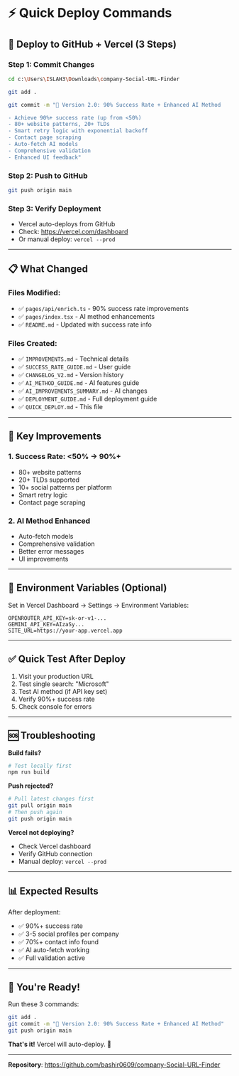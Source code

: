 # ⚡ Quick Deploy Commands

## 🚀 Deploy to GitHub + Vercel (3 Steps)

### Step 1: Commit Changes
```bash
cd c:\Users\ISLAH3\Downloads\company-Social-URL-Finder

git add .

git commit -m "🚀 Version 2.0: 90% Success Rate + Enhanced AI Method

- Achieve 90%+ success rate (up from <50%)
- 80+ website patterns, 20+ TLDs
- Smart retry logic with exponential backoff
- Contact page scraping
- Auto-fetch AI models
- Comprehensive validation
- Enhanced UI feedback"
```

### Step 2: Push to GitHub
```bash
git push origin main
```

### Step 3: Verify Deployment
- Vercel auto-deploys from GitHub
- Check: https://vercel.com/dashboard
- Or manual deploy: `vercel --prod`

---

## 📋 What Changed

### Files Modified:
- ✅ `pages/api/enrich.ts` - 90% success rate improvements
- ✅ `pages/index.tsx` - AI method enhancements
- ✅ `README.md` - Updated with success rate info

### Files Created:
- ✅ `IMPROVEMENTS.md` - Technical details
- ✅ `SUCCESS_RATE_GUIDE.md` - User guide
- ✅ `CHANGELOG_V2.md` - Version history
- ✅ `AI_METHOD_GUIDE.md` - AI features guide
- ✅ `AI_IMPROVEMENTS_SUMMARY.md` - AI changes
- ✅ `DEPLOYMENT_GUIDE.md` - Full deployment guide
- ✅ `QUICK_DEPLOY.md` - This file

---

## 🎯 Key Improvements

### 1. Success Rate: <50% → 90%+
- 80+ website patterns
- 20+ TLDs supported
- 10+ social patterns per platform
- Smart retry logic
- Contact page scraping

### 2. AI Method Enhanced
- Auto-fetch models
- Comprehensive validation
- Better error messages
- UI improvements

---

## 🔑 Environment Variables (Optional)

Set in Vercel Dashboard → Settings → Environment Variables:

```
OPENROUTER_API_KEY=sk-or-v1-...
GEMINI_API_KEY=AIzaSy...
SITE_URL=https://your-app.vercel.app
```

---

## ✅ Quick Test After Deploy

1. Visit your production URL
2. Test single search: "Microsoft"
3. Test AI method (if API key set)
4. Verify 90%+ success rate
5. Check console for errors

---

## 🆘 Troubleshooting

**Build fails?**
```bash
# Test locally first
npm run build
```

**Push rejected?**
```bash
# Pull latest changes first
git pull origin main
# Then push again
git push origin main
```

**Vercel not deploying?**
- Check Vercel dashboard
- Verify GitHub connection
- Manual deploy: `vercel --prod`

---

## 📊 Expected Results

After deployment:
- ✅ 90%+ success rate
- ✅ 3-5 social profiles per company
- ✅ 70%+ contact info found
- ✅ AI auto-fetch working
- ✅ Full validation active

---

## 🎉 You're Ready!

Run these 3 commands:
```bash
git add .
git commit -m "🚀 Version 2.0: 90% Success Rate + Enhanced AI Method"
git push origin main
```

**That's it!** Vercel will auto-deploy. 🚀

---

**Repository**: https://github.com/bashir0609/company-Social-URL-Finder
